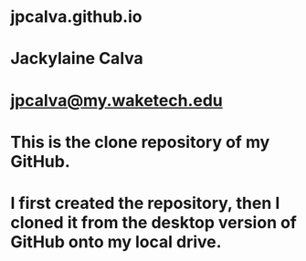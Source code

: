 #  jpcalva.github.io
# Jackylaine Calva
# jpcalva@my.waketech.edu
# This is the clone repository of my GitHub.
# I first created the repository, then I cloned it from the desktop version of GitHub onto my local drive.